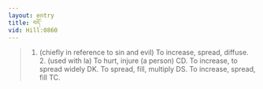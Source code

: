 ```yaml
---
layout: entry
title: བདོ་
vid: Hill:0860
---
```

> 1. (chiefly in reference to sin and evil) To increase, spread, diffuse. 2. (used with la) To hurt, injure (a person) CD. To increase, to spread widely DK. To spread, fill, multiply DS. To increase, spread, fill TC.
